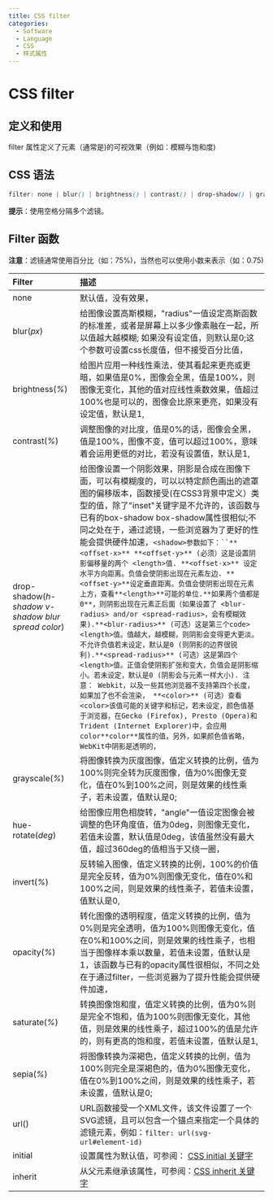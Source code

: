 ```yaml
---
title: CSS filter
categories:
  - Software
  - Language
  - CSS
  - 样式属性
---
```

# CSS filter

## 定义和使用

filter 属性定义了元素（通常是<img>)的可视效果（例如：模糊与饱和度)

## CSS 语法

```css
filter: none | blur() | brightness() | contrast() | drop-shadow() | grayscale() | hue-rotate() | invert() | opacity() | saturate() | sepia() | url();
```

**提示**：使用空格分隔多个滤镜。

## Filter 函数

**注意**：滤镜通常使用百分比（如：75%)，当然也可以使用小数来表示（如：0.75)

| Filter                                             | 描述                                                         |
| :------------------------------------------------- | :----------------------------------------------------------- |
| none                                               | 默认值，没有效果，                                           |
| blur(*px*)                                         | 给图像设置高斯模糊，"radius"一值设定高斯函数的标准差，或者是屏幕上以多少像素融在一起，所以值越大越模糊;  如果没有设定值，则默认是0;这个参数可设置css长度值，但不接受百分比值， |
| brightness(*%*)                                    | 给图片应用一种线性乘法，使其看起来更亮或更暗，如果值是0%，图像会全黑，值是100%，则图像无变化，其他的值对应线性乘数效果，值超过100%也是可以的，图像会比原来更亮，如果没有设定值，默认是1, |
| contrast(*%*)                                      | 调整图像的对比度，值是0%的话，图像会全黑，值是100%，图像不变，值可以超过100%，意味着会运用更低的对比，若没有设置值，默认是1, |
| drop-shadow(*h-shadow v-shadow blur spread color*) | 给图像设置一个阴影效果，阴影是合成在图像下面，可以有模糊度的，可以以特定颜色画出的遮罩图的偏移版本，函数接受<shadow>(在CSS3背景中定义）类型的值，除了"inset"关键字是不允许的，该函数与已有的box-shadow box-shadow属性很相似;不同之处在于，通过滤镜，一些浏览器为了更好的性能会提供硬件加速，`<shadow>参数如下：``**<offset-x>** **<offset-y>** (必须）这是设置阴影偏移量的两个 <length>值. **<offset-x>** 设定水平方向距离。负值会使阴影出现在元素左边. **<offset-y>**设定垂直距离。负值会使阴影出现在元素上方，查看**<length>**可能的单位.**如果两个值都是0**，则阴影出现在元素正后面（如果设置了 <blur-radius> and/or <spread-radius>，会有模糊效果).**<blur-radius>** (可选）这是第三个code><length>值。值越大，越模糊，则阴影会变得更大更淡。不允许负值若未设定，默认是0 (则阴影的边界很锐利).**<spread-radius>** (可选）这是第四个 <length>值。正值会使阴影扩张和变大，负值会是阴影缩小。若未设定，默认是0 (阴影会与元素一样大小). 注意： Webkit，以及一些其他浏览器不支持第四个长度，如果加了也不会渲染， **<color>** (可选）查看 <color>该值可能的关键字和标记，若未设定，颜色值基于浏览器，在Gecko (Firefox), Presto (Opera)和Trident (Internet Explorer)中，会应用color**color**属性的值，另外，如果颜色值省略，WebKit中阴影是透明的，` |
| grayscale(*%*)                                     | 将图像转换为灰度图像，值定义转换的比例，值为100%则完全转为灰度图像，值为0%图像无变化，值在0%到100%之间，则是效果的线性乘子，若未设置，值默认是0; |
| hue-rotate(*deg*)                                  | 给图像应用色相旋转，"angle"一值设定图像会被调整的色环角度值，值为0deg，则图像无变化，若值未设置，默认值是0deg，该值虽然没有最大值，超过360deg的值相当于又绕一圈， |
| invert(*%*)                                        | 反转输入图像，值定义转换的比例，100%的价值是完全反转，值为0%则图像无变化，值在0%和100%之间，则是效果的线性乘子，若值未设置，值默认是0, |
| opacity(*%*)                                       | 转化图像的透明程度，值定义转换的比例，值为0%则是完全透明，值为100%则图像无变化，值在0%和100%之间，则是效果的线性乘子，也相当于图像样本乘以数量，若值未设置，值默认是1，该函数与已有的opacity属性很相似，不同之处在于通过filter，一些浏览器为了提升性能会提供硬件加速， |
| saturate(*%*)                                      | 转换图像饱和度，值定义转换的比例，值为0%则是完全不饱和，值为100%则图像无变化，其他值，则是效果的线性乘子，超过100%的值是允许的，则有更高的饱和度，若值未设置，值默认是1, |
| sepia(*%*)                                         | 将图像转换为深褐色，值定义转换的比例，值为100%则完全是深褐色的，值为0%图像无变化，值在0%到100%之间，则是效果的线性乘子，若未设置，值默认是0; |
| url()                                              | URL函数接受一个XML文件，该文件设置了一个SVG滤镜，且可以包含一个锚点来指定一个具体的滤镜元素，例如：`filter: url(svg-url#element-id)` |
| initial                                            | 设置属性为默认值，可参阅： [CSS initial 关键字](https://www.runoob.com/cssref/css-initial.html) |
| inherit                                            | 从父元素继承该属性，可参阅：[CSS inherit 关键字](https://www.runoob.com/cssref/css-inherit.html) |